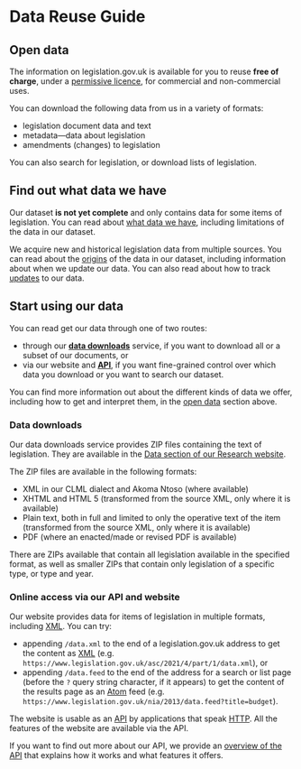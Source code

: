 # Data Reuse Guide

## Open data<a name="open-data"></a>

The information on legislation.gov.uk is available for you to reuse **free of charge**, under a [permissive licence](), for commercial and non-commercial uses.

You can download the following data from us in a variety of formats:

 * legislation document data and text
 * metadata—data about legislation
 * amendments (changes) to legislation

You can also search <!--TODO or query--> for legislation, or download lists of legislation.

## Find out what data we have

Our dataset **is not yet complete** and only contains data for some items of legislation. You can read about [what data we have](), including limitations of the data in our dataset.

We acquire new and historical legislation data from multiple sources. You can read about the [origins]() of the data in our dataset, including information about when we update our data. You can also read about how to track [updates]() to our data.

## Start using our data

You can read get our data through one of two routes:

 * through our **[data downloads](#data-downloads)** service, if you want to download all or a subset of our documents<!-- TODO or metadata-->, or
 * via our website and **[API](#api)**, if you want fine-grained control over which data you download or you want to search our dataset<!--TODO query our dataset-->.
 
You can find more information out about the different kinds of data we offer, including how to get and interpret them, in the [open data](#open-data) section above.

<!--If you want a solution for a specific problem, you can read our [How do I…]() section, which includes instructions on how to do the following:

 * [Get a list of all UK legislation]()
 * [Download all UK legislation as XML, PDF or plain text]()
 * [Get XML for an item of legislation or part of it]()-->

### Data downloads<a name="data-downloads"></a>

Our data downloads service provides ZIP files containing the text of legislation. They are available in the [Data section of our Research website](https://research.legislation.gov.uk/data).

The ZIP files are available in the following formats:

* XML in our CLML dialect and Akoma Ntoso (where available)
* XHTML and HTML 5 (transformed from the source XML, only where it is available)
* Plain text, both in full and limited to only the operative text<!--TODO link to explanation--> of the item (transformed from the source XML, only where it is available)
* PDF (where an enacted/made or revised PDF is available)

There are ZIPs available that contain all legislation available in the specified format, as well as smaller ZIPs that contain only legislation of a specific type, or type and year.

### Online access via our API and website<a name="api"></a>

Our website provides data for items of legislation in multiple formats, including [XML](). You can try: 
 * appending `/data.xml` to the end of a legislation.gov.uk address to get the content as [XML]() (e.g. `https://www.legislation.gov.uk/asc/2021/4/part/1/data.xml`), or 
 * appending `/data.feed` to the end of the address for a search or list page (before the `?` query string character, if it appears) to get the content of the results page as an [Atom]() feed (e.g. `https://www.legislation.gov.uk/nia/2013/data.feed?title=budget`).

The website is usable as an [API](https://en.wikipedia.org/wiki/API) by applications that speak [HTTP](https://en.wikipedia.org/wiki/HTTP). All the features of the website are available via the API. 

If you want to find out more about our API, we provide an [overview of the API](/api.md) that explains how it works and what features it offers.